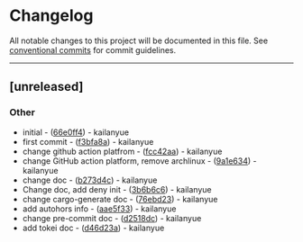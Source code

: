 # Changelog

All notable changes to this project will be documented in this file. See [conventional commits](https://www.conventionalcommits.org/) for commit guidelines.

---
## [unreleased]

### Other

- initial - ([66e0ff4](https://github.com/kailanyue/template/commit/66e0ff4441769c7ebd4e662f3088b55da447c58c)) - kailanyue
- first commit - ([f3bfa8a](https://github.com/kailanyue/template/commit/f3bfa8aa7106926cd74831bae40eea320351b577)) - kailanyue
- change github action platfrom - ([fcc42aa](https://github.com/kailanyue/template/commit/fcc42aac72352e4b61100557fc3f89afa0160cbb)) - kailanyue
- change GitHub action platform, remove archlinux - ([9a1e634](https://github.com/kailanyue/template/commit/9a1e634168b2dc866e3f0e0fd4a721ee520c167e)) - kailanyue
- change doc - ([b273d4c](https://github.com/kailanyue/template/commit/b273d4c0ca084b75a773220122216903b5cb4b20)) - kailanyue
- Change doc, add deny init - ([3b6b6c6](https://github.com/kailanyue/template/commit/3b6b6c60c9d9bf10e26cf7d71830cd9aace2b443)) - kailanyue
- change cargo-generate doc - ([76ebd23](https://github.com/kailanyue/template/commit/76ebd2315428d4928db08580da049f5f8e8d58ef)) - kailanyue
- add autohors info - ([aae5f33](https://github.com/kailanyue/template/commit/aae5f331d2d9b465e21b363bed868e430463a0d5)) - kailanyue
- change pre-commit doc - ([d2518dc](https://github.com/kailanyue/template/commit/d2518dcd29a82eeec3d6108741f77e0eaf25dcfc)) - kailanyue
- add tokei doc - ([d46d23a](https://github.com/kailanyue/template/commit/d46d23a066fa9cc8f245119f71f8133c3d7253a7)) - kailanyue

<!-- generated by git-cliff -->
